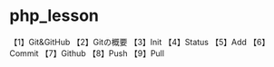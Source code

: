 # php_lesson
【1】Git&GitHub
【2】Gitの概要
【3】Init
【4】Status
【5】Add
【6】Commit
【7】Github
【8】Push
【9】Pull



